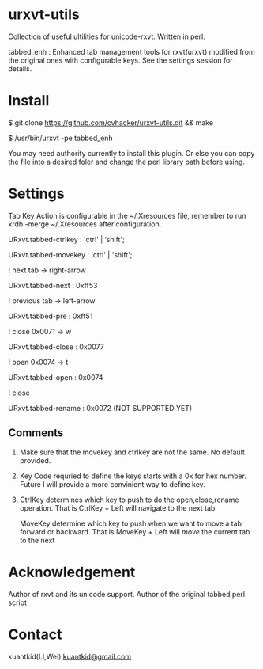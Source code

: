 urxvt-utils
===========

Collection of useful ultilities for unicode-rxvt. Written in perl.

tabbed_enh : Enhanced tab management tools for rxvt(urxvt) modified from the original ones with configurable keys. See the settings session for details.

Install
=======
$ git clone https://github.com/cvhacker/urxvt-utils.git && make

$ /usr/bin/urxvt -pe tabbed_enh

You may need authority currently to install this plugin. Or else you can copy the file into a desired foler and change the perl library path before using.

Settings
========
Tab Key Action is configurable in the ~/.Xresources file, remember to run xrdb -merge ~/.Xresources after configuration.

URxvt.tabbed-ctrlkey : 'ctrl' | ‘shift';

URxvt.tabbed-movekey : 'ctrl' | 'shift';

! next tab -> right-arrow

URxvt.tabbed-next    : 0xff53

! previous tab -> left-arrow

URxvt.tabbed-pre     : 0xff51

! close 0x0071 -> w

URxvt.tabbed-close   : 0x0077

! open 0x0074 -> t

URxvt.tabbed-open    : 0x0074

! close

URxvt.tabbed-rename  : 0x0072 (NOT SUPPORTED YET)

## Comments
1. Make sure that the movekey and ctrlkey are not the same. No default provided.

2. Key Code requried to define the keys starts with a 0x for hex number. Future I will provide a more convinient way to define key.

3. CtrlKey determines which key to push to do the open,close,rename operation. That is CtrlKey + Left will navigate to the next tab

   MoveKey determine which key to push when we want to move a tab forward or backward. That is MoveKey + Left will *move* the current tab to the next


Acknowledgement
===============
Author of rxvt and its unicode support. Author of the original tabbed perl script

Contact
=======
kuantkid(LI,Wei) kuantkid@gmail.com

